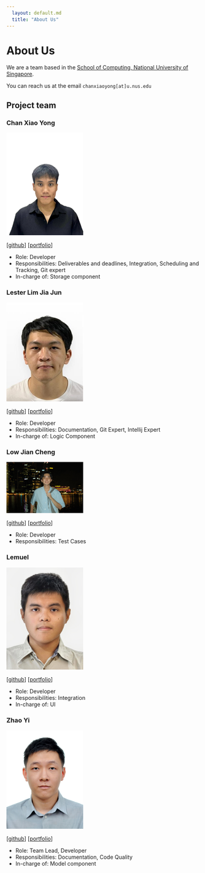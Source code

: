 ```yaml
---
  layout: default.md
  title: "About Us"
---
```


# About Us

We are a team based in the [School of Computing, National University of Singapore](http://www.comp.nus.edu.sg).

You can reach us at the email `chanxiaoyong[at]u.nus.edu`

## Project team

### Chan Xiao Yong

<img src="images/caxewhy.png" width="200px">

[[github](https://github.com/caxewhy)]
[[portfolio](team/caxewhy.md)]

* Role: Developer
* Responsibilities: Deliverables and deadlines, Integration, Scheduling and Tracking, Git expert
* In-charge of: Storage component

### Lester Lim Jia Jun

<img src="images/lesterlimjj.png" width="200px">

[[github](http://github.com/lesterlimjj)]
[[portfolio](team/lester.md)]

* Role: Developer
* Responsibilities: Documentation, Git Expert, Intellij Expert
* In-charge of: Logic Component

### Low Jian Cheng

<img src="images/jiancheng37.png" width="200px">

[[github](http://github.com/jiancheng37)] [[portfolio](team/jiancheng.md)]

* Role: Developer
* Responsibilities: Test Cases

### Lemuel

<img src="images/ryuse.png" width="200px">

[[github](http://github.com/ryuse)]
[[portfolio](team/ryuse.md)]

* Role: Developer
* Responsibilities: Integration
* In-charge of: UI

### Zhao Yi

<img src="images/toxoptimism.png" width="200px">

[[github](https://github.com/ToxOptimism)]
[[portfolio](team/zhaoyi.md)]

* Role: Team Lead, Developer
* Responsibilities: Documentation, Code Quality
* In-charge of: Model component
